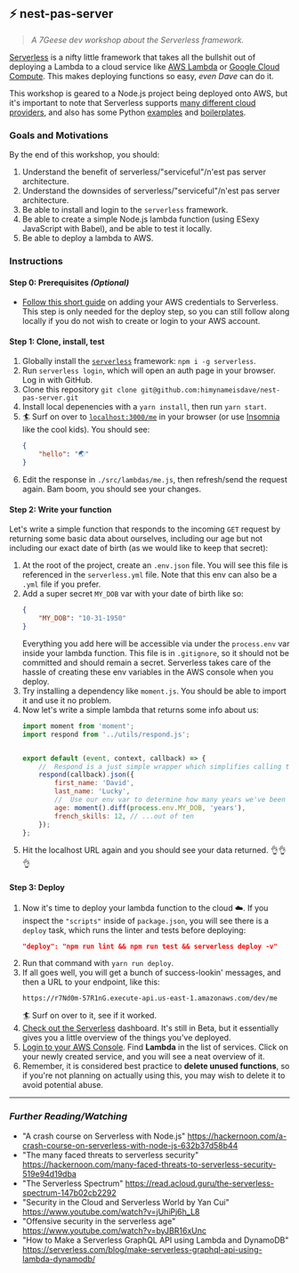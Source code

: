 ## ⚡️ nest-pas-server
> _A 7Geese dev workshop about the Serverless framework._

[Serverless](https://serverless.com/framework/) is a nifty little framework that takes all the bullshit out of deploying a Lambda to a cloud service like [AWS Lambda](https://aws.amazon.com/lambda/) or [Google Cloud Compute](https://cloud.google.com/functions/). This makes deploying functions so easy, _even Dave_ can do it.

This workshop is geared to a Node.js project being deployed onto AWS, but it's important to note that Serverless supports [many different cloud providers](https://serverless.com/framework/docs/providers/), and also has some Python [examples](https://github.com/serverless/examples/tree/master/aws-python-simple-http-endpoint) and [boilerplates](https://github.com/serverless/serverless/tree/master/lib/plugins/create/templates/aws-python).


### Goals and Motivations

By the end of this workshop, you should:

1. Understand the benefit of serverless/"serviceful"/n'est pas server architecture.
2. Understand the downsides of serverless/"serviceful"/n'est pas server architecture.
3. Be able to install and login to the `serverless` framework.
4. Be able to create a simple Node.js lambda function (using ESexy JavaScript with Babel), and be able to test it locally.
6. Be able to deploy a lambda to AWS.


### Instructions

#### Step 0: Prerequisites _(Optional)_

- [Follow this short guide](https://serverless.com/framework/docs/providers/aws/guide/credentials/) on adding your AWS credentials to Serverless. This step is only needed for the deploy step, so you can still follow along locally if you do not wish to create or login to your AWS account.

#### Step 1: Clone, install, test

1. Globally install the [`serverless`](https://www.npmjs.com/package/serverless) framework: `npm i -g serverless`.
2. Run `serverless login`, which will open an auth page in your browser. Log in with GitHub.
3. Clone this repository `git clone git@github.com:himynameisdave/nest-pas-server.git`
4. Install local depenencies with a `yarn install`, then run `yarn start`.
5. 🏄 Surf on over to [`localhost:3000/me`](http://localhost:3000/me) in your browser (or use [Insomnia](https://github.com/getinsomnia/insomnia) like the cool kids). You should see:
    ```json
    {
        "hello": "🌏"
    }
    ```
6. Edit the response in `./src/lambdas/me.js`, then refresh/send the request again. Bam boom, you should see your changes.


#### Step 2: Write your function

Let's write a simple function that responds to the incoming `GET` request by returning some basic data about ourselves, including our age but not including our exact date of birth (as we would like to keep that secret):

1. At the root of the project, create an `.env.json` file. You will see this file is referenced in the `serverless.yml` file. Note that this env can also be a `.yml` file if you prefer.
2. Add a super secret `MY_DOB` var with your date of birth like so:
    ```json
    {
        "MY_DOB": "10-31-1950"
    }
    ```
    Everything you add here will be accessible via under the `process.env` var inside your lambda function. This file is in `.gitignore`, so it should not be committed and should remain a secret. Serverless takes care of the hassle of creating these env variables in the AWS console when you deploy.
3. Try installing a dependency like `moment.js`. You should be able to import it and use it no problem.
4. Now let's write a simple lambda that returns some info about us:
    ```js
    import moment from 'moment';
    import respond from '../utils/respond.js';


    export default (event, context, callback) => {
        //  Respond is a just simple wrapper which simplifies calling the response callback
        respond(callback).json({
            first_name: 'David',
            last_name: 'Lucky',
            //  Use our env var to determine how many years we've been alive
            age: moment().diff(process.env.MY_DOB, 'years'),
            french_skills: 12, // ...out of ten
        });
    };
    ```
5. Hit the localhost URL again and you should see your data returned. 👌👌👌

#### Step 3: Deploy

1. Now it's time to deploy your lambda function to the cloud ☁️. If you inspect the `"scripts"` inside of `package.json`, you will see there is a `deploy` task, which runs the linter and tests before deploying:
    ```json
    "deploy": "npm run lint && npm run test && serverless deploy -v"
    ```
2. Run that command with `yarn run deploy`.
3. If all goes well, you will get a bunch of success-lookin' messages, and then a URL to your endpoint, like this:
    ```
    https://r7Nd0m-57R1nG.execute-api.us-east-1.amazonaws.com/dev/me
    ```
    🏄 Surf on over to it, see if it worked.
4. [Check out the Serverless](https://platform.serverless.com/welcome) dashboard. It's still in Beta, but it essentially gives you a little overview of the things you've deployed.
5. [Login to your AWS Console](https://console.aws.amazon.com/lambda/home?region=us-east-1#/functions). Find **Lambda** in the list of services. Click on your newly created service, and you will see a neat overview of it.
6. Remember, it is considered best practice to **delete unused functions**, so if you're not planning on actually using this, you may wish to delete it to avoid potential abuse.

---

### _Further Reading/Watching_

- "A crash course on Serverless with Node.js" https://hackernoon.com/a-crash-course-on-serverless-with-node-js-632b37d58b44
- "The many faced threats to serverless security" https://hackernoon.com/many-faced-threats-to-serverless-security-519e94d19dba
- "The Serverless Spectrum" https://read.acloud.guru/the-serverless-spectrum-147b02cb2292
- "Security in the Cloud and Serverless World by Yan Cui" https://www.youtube.com/watch?v=jUhiPj6h_L8
- "Offensive security in the serverless age" https://www.youtube.com/watch?v=byJBR16xUnc
- "How to Make a Serverless GraphQL API using Lambda and DynamoDB" https://serverless.com/blog/make-serverless-graphql-api-using-lambda-dynamodb/
